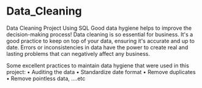 # Data_Cleaning
Data Cleaning Project Using SQL
Good data hygiene helps to improve the decision-making process!
Data cleaning is so essential for business. It's a good practice to keep on top of your data, ensuring it's accurate and up to date. Errors or inconsistencies in data have the power to create real and lasting problems that can negatively affect any business.

Some excellent practices to maintain data hygiene that were used in this project:
•	Auditing the data
•	Standardize date format
•	Remove duplicates
•	Remove pointless data, ....etc
